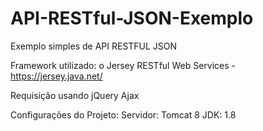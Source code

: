 # API-RESTful-JSON-Exemplo

Exemplo simples de API RESTFUL JSON 

Framework utilizado: o Jersey RESTful Web Services - https://jersey.java.net/

Requisição usando jQuery Ajax

Configurações do Projeto: Servidor: Tomcat 8 
JDK: 1.8
